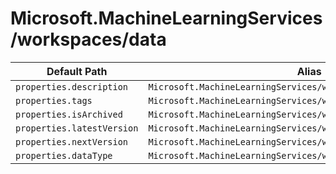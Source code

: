# Microsoft.MachineLearningServices/workspaces/data

| Default Path | Alias |
|---|---|
| `properties.description` | `Microsoft.MachineLearningServices/workspaces/data/description` |
| `properties.tags` | `Microsoft.MachineLearningServices/workspaces/data/tags` |
| `properties.isArchived` | `Microsoft.MachineLearningServices/workspaces/data/isArchived` |
| `properties.latestVersion` | `Microsoft.MachineLearningServices/workspaces/data/latestVersion` |
| `properties.nextVersion` | `Microsoft.MachineLearningServices/workspaces/data/nextVersion` |
| `properties.dataType` | `Microsoft.MachineLearningServices/workspaces/data/dataType` |

